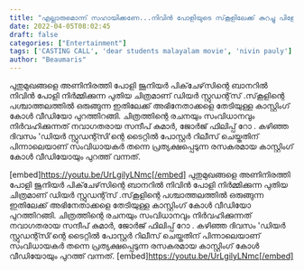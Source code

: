 ```yaml
---
title: "എല്ലാരുമൊന്ന് സഹായിക്കണേ...നിവിൻ പോളിയുടെ സ്‌കൂളിലേക്ക് കുറച്ചു പിള്ളേരെ ആവശ്യമുണ്ട്"
date: 2022-04-05T08:02:45
draft: false
categories: ["Entertainment"]
tags: ['CASTING CALL', 'dear students malayalam movie', 'nivin pauly']
author: "Beaumaris"
---
```


പുതുമുഖങ്ങളെ അണിനിരത്തി പോളി ജൂനിയർ പിക്‌ചേഴ്‌സിന്റെ ബാനറിൽ നിവിൻ പോളി നിർമ്മിക്കുന്ന പുതിയ ചിത്രമാണ് ഡിയർ സ്റ്റുഡന്റ്‌സ് .സ്‌കൂളിന്റെ പശ്ചാത്തലത്തിൽ ഒരുങ്ങുന്ന ഇതിലേക്ക് അഭിനേതാക്കളെ തേടിയുള്ള കാസ്റ്റിംഗ് കോൾ വീഡിയോ പുറത്തിറങ്ങി. ചിത്രത്തിന്റെ രചനയും സംവിധാനവും നിർവഹിക്കുന്നത് നവാഗതരായ സന്ദീപ് കുമാർ, ജോർജ് ഫിലിപ്പ് റോ . കഴിഞ്ഞ ദിവസം 'ഡിയർ സ്റ്റുഡന്റ്സി'ന്റെ ടൈറ്റിൽ പോസ്റ്റർ റിലീസ് ചെയ്തതിന് പിന്നാലെയാണ് സംവിധായകർ തന്നെ പ്രത്യക്ഷപ്പെടുന്ന രസകരമായ കാസ്റ്റിംഗ് കോൾ വീഡിയോയും പുറത്ത് വന്നത്.

[embed]https://youtu.be/UrLgilyLNmc[/embed]
പുതുമുഖങ്ങളെ അണിനിരത്തി പോളി ജൂനിയർ പിക്‌ചേഴ്‌സിന്റെ ബാനറിൽ നിവിൻ പോളി നിർമ്മിക്കുന്ന പുതിയ ചിത്രമാണ് ഡിയർ സ്റ്റുഡന്റ്‌സ് .സ്‌കൂളിന്റെ പശ്ചാത്തലത്തിൽ ഒരുങ്ങുന്ന ഇതിലേക്ക് അഭിനേതാക്കളെ തേടിയുള്ള കാസ്റ്റിംഗ് കോൾ വീഡിയോ പുറത്തിറങ്ങി. ചിത്രത്തിന്റെ രചനയും സംവിധാനവും നിർവഹിക്കുന്നത് നവാഗതരായ സന്ദീപ് കുമാർ, ജോർജ് ഫിലിപ്പ് റോ . കഴിഞ്ഞ ദിവസം 'ഡിയർ സ്റ്റുഡന്റ്സി'ന്റെ ടൈറ്റിൽ പോസ്റ്റർ റിലീസ് ചെയ്തതിന് പിന്നാലെയാണ് സംവിധായകർ തന്നെ പ്രത്യക്ഷപ്പെടുന്ന രസകരമായ കാസ്റ്റിംഗ് കോൾ വീഡിയോയും പുറത്ത് വന്നത്. [embed]https://youtu.be/UrLgilyLNmc[/embed]
